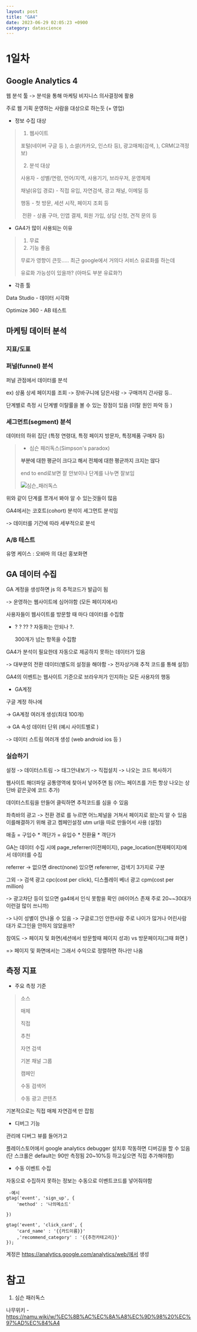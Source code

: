 ```yaml
---
layout: post
title: "GA4"
date: 2023-06-29 02:05:23 +0900
category: datascience
---
```


# 1일차

## Google Analytics 4 

웹 분석 툴 -> 분석을 통해 마케팅 비지니스 의사결정에 활용 

주로 웹 기획 운영하는 사람을 대상으로 하는듯 (+ 영업)

- 정보 수집 대상

> 1. 웹사이트
>
> 포털(네이버 구글 등 ), 소셜(카카오, 인스타 등), 광고매체(검색, ), CRM(고객정보)
>
> 2. 분석 대상
>
> 사용자 - 성별/연령, 언어/지역, 사용기기, 브라우저, 운영체제
>
> 채널(유입 경로) - 직접 유입, 자연검색, 광고 채널, 이메일 등 
>
> 행동 - 첫 방문, 세션 시작, 페이지 조회 등 
>
> ​     전환 -  상품 구마, 인앱 결제, 회원 가입, 상담 신청, 견적 문의 등 

- GA4가 많이 사용되는 이유

> 1. 무료
> 2. 기능 좋음 
>
> 무료가 영향이 큰듯..... 최근 google에서 거의다 서비스 유료화를 하는데 
>
> 유료화 가능성이 있을까? (아마도 부분 유료화?)

- 각종 툴 

Data Studio - 데이터 시각화

Optimize 360 -  AB 테스트

## 마케팅 데이터 분석

### 지표/도표

### 퍼널(funnel) 분석

퍼널 관점에서 데이터를 분석 

ex) 상품 상세 페이지를 조회 -> 장바구니에 담은사람 -> 구매까지 간사람 등..

단계별로 측정 시 단계별 이탈률을 볼 수 있는 장점이 있음 (이탈 원인 파악 등 )

### 세그먼트(segment) 분석

데이터의 하위 집단 (특정 연령대, 특정 페이지 방문자, 특정제품 구매자 등)

> - 심슨 패러독스(Simpson's paradox)
>
> **부분에 대한 평균이 크다고 해서 전체에 대한 평균까지 크지는 않다**
>
> end to end로보면 잘 안보이나 단계를 나누면 잘보임
>
> ![심슨_패러독스](F:\code\whtngus.github.io\img\2023\ga4\심슨_패러독스.PNG)

위와 같이 단계를 쪼개서 봐야 알 수 있는것들이 많음

GA4에서는 코호트(cohort) 분석이 세그먼트 분석임 

  -> 데이터를 기간에 따라 세부적으로 분석 

### A/B 테스트

유명 케이스 : 오바마 의 대선 홍보화면 



## GA 데이터 수집 

GA 계정을 생성하면 js 의 추적코드가 발급이 됨 

-> 운영하는 웹사이트에 심어야함 (모든 페이지에서)

   사용자들이 웹사이트를 방문할 때 마다 데이터를 수집함 

* ? ? ?? ? 자동화는 안되나 ?.    

  300개가 넘는 항목을 수집함



GA4가 분석이 필요한데 자동으로 제공하지 못하는 데이터가 있음 

-> 대부분의 전환 데이터(별도의 설정을 해야함 -> 전자상거래 추적 코드를 통해 설정)



GA4의 이벤트는 웹사이트 기준으로 브라우저가 인지하는 모든 사용자의 행동 



- GA계정

구글 계정 하나에 

-> GA계정 여러개 생성(최대 100개)

-> GA 속성 데이터 단위 (예시 사이트별로 )

-> 데이터 스트림 여러개 생성 (web android ios 등 )



### 실습하기 

설정 -> 데이터스트림 -> 태그안내보기 -> 직접설치 -> 나오는 코드 복사하기 

웹사이트 해더파일 공통영역에 찾아서 넣어주면 됨 (어느 페이즈를 가든 항상 나오는 상단바 같은곳에 코드 추가)



데이터스트림을 만들어 클릭하면 추적코드를 심을 수 있음 

좌측바의 광고 -> 전환 경로 를 누르면 어느체널을 거쳐서 페이지로 왔는지 알 수 있음 이를해결하기 위해 광고 켐페인설정 utm url을 따로 만들어서 사용 (설정)

매출 = 구입수 * 객단가 = 유입수 * 전환율 * 객단가 



GA는 데이터 수집 시에 page_referrer(이전페이지), page_location(현재페이지)에서 데이터를 수집 

referrer -> 없으면 direct(none)  있으면 refererrer,  검색기  3가지로 구분  

  그외 -> 검색 광고 cpc(cost per click), 디스플레이 베너 광고 cpm(cost per million)  

-> 광고차단 등이 있으면 ga4에서 인식 못함을 확인 (바이어스 존재 주로 20~~30대가 이런걸 많이 쓰니까)

-> 나이 성별이 안나올 수 있음 -> 구글로그인 안한사람 주로 나이가 많거나 어린사람 대가 로그인을 안하지 않았을까?





참여도 -> 페이지 및 화면(세션에서 방문할때 페이지 성과)  vs 방문페이지(그때 화면 )

  => 페이지 및 화면에서는 그래서 수익으로 정렬하면 하나만 나옴 





## 측정 지표 

- 주요 측정 기준

> 소스
>
> 매체
>
> 직접
>
> 추천
>
> 자연 검색
>
> 기본 채널 그룹 
>
> 캠페인
>
> 수동 검색어
>
> 수동 광고 콘텐츠

기본적으로는 직접 매체 자연검색 만 잡힘





- 디버그 기능 

관리에 디버그 뷰를 들어가고 

플레이스토어에서 google analytics debugger 설치후 작동하면 디버깅을 할 수 있음 (단 스크롤은 default는 90만 측정됨 20~10%등 하고싶으면 직접 추가해야함)

- 수동 이벤트 수집 

자동으로 수집하지 못하는 정보는 수동으로 이벤트코드를 넣어줘야함 

```
 -예시
gtag('event', 'sign_up', {
	'method' : '나의메소드'

})

gtag('event', 'click_card', {
	'card_name' : '{{카드이름}}' 
	,'recommend_category' : '{{추천카테고리}}'
});
```









계정은 https://analytics.google.com/analytics/web/에서 생성











# 참고

1. 심슨 패러독스

나무위키 - https://namu.wiki/w/%EC%8B%AC%EC%8A%A8%EC%9D%98%20%EC%97%AD%EC%84%A4





















